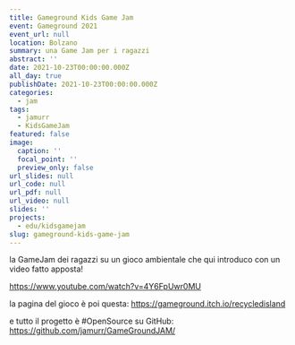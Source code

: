 ```yaml
---
title: Gameground Kids Game Jam
event: Gameground 2021
event_url: null
location: Bolzano
summary: una Game Jam per i ragazzi
abstract: ''
date: 2021-10-23T00:00:00.000Z
all_day: true
publishDate: 2021-10-23T00:00:00.000Z
categories:
  - jam
tags:
  - jamurr
  - KidsGameJam
featured: false
image:
  caption: ''
  focal_point: ''
  preview_only: false
url_slides: null
url_code: null
url_pdf: null
url_video: null
slides: ''
projects:
  - edu/kidsgamejam
slug: gameground-kids-game-jam
---
```


la GameJam dei ragazzi su un gioco ambientale che qui introduco con un video fatto apposta!

https://www.youtube.com/watch?v=4Y6FpUwr0MU

la pagina del gioco è poi questa:
https://gameground.itch.io/recycledisland

e tutto il progetto è #OpenSource su GitHub: https://github.com/jamurr/GameGroundJAM/



